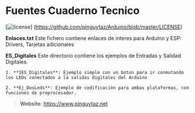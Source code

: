 # Fuentes Cuaderno Tecnico

[![license](https://www.pinguytaz.net/IMG_GITHUB/gplv3-with-text-84x42.png)] (https://github.com/pinguytaz/Arduino/blob/master/LICENSE)


__Enlaces.txt__ 
    Este fichero contiene enlaces de interes para Arduino y ESP: Drivers, Tarjetas adicionales 
    
__ES_Digitales__ 
    Este directorio contiene los ejemplos de Entradas y Salidad Digitales.
   
    1. **1ES_Digitales**: Ejemplo simple con un boton para ir conmutando los LEDs conectados a la salidas digitales del Arduino
    
    2. **Ej_DosLeds**: Ejemplo de codificación para ambas plataformas, con funciones de preprocesador.
        




> __Website__: https://www.pinguytaz.net

